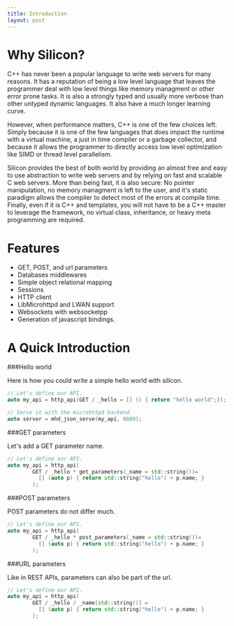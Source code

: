 ```yaml
---
title: Introduction
layout: post
---
```


Why Silicon?
=================================

C++ has never been a popular language to write web servers for many
reasons.  It has a reputation of being a low level language that
leaves the programmer deal with low level things like memory managment
or other error prone tasks. It is also a strongly typed and usually
more verbose than other untyped dynamic languages. It also have a much
longer learning curve.

However, when performance matters, C++ is one of the few choices
left. Simply because it is one of the few languages that does impact the
runtime with a virtual machine, a just in time compiler or a garbage
collector, and because it allows the programmer to directly access low
level optimization like SIMD or thread level parallelism.

Silicon provides the best of both world by providing an almost free
and easy to use abstraction to write web servers and by relying on
fast and scalable C web servers. More than being fast, it is also
secure: No pointer manipulation, no memory managment is left to the
user, and it's static paradigm allows the compiler to detect most of
the errors at compile time. Finally, even if it is C++ and templates,
you will not have to be a C++ master to leverage the framework, no
virtual class, inheritance, or heavy meta programming are required.

Features
=========================

 - GET, POST, and url parameters
 - Databases middlewares
 - Simple object relational mapping
 - Sessions
 - HTTP client
 - LibMicrohttpd and LWAN support
 - Websockets with websocketpp
 - Generation of javascript bindings.

A Quick Introduction
=========================

###Hello world

Here is how you could write a simple hello world with silicon.

```c++
// Let's define our API.
auto my_api = http_api(GET / _hello = [] () { return "hello world";});

// Serve it with the microhttpd backend.
auto server = mhd_json_serve(my_api, 8080);
```

###GET parameters

Let's add a GET parameter name.

```c++
// Let's define our API.
auto my_api = http_api(
        GET / _hello * get_parameters(_name = std::string())=
          [] (auto p) { return std::string("hello") + p.name; }
        );
```

###POST parameters

POST parameters do not differ much.

```c++
// Let's define our API.
auto my_api = http_api(
        GET / _hello * post_parameters(_name = std::string())=
          [] (auto p) { return std::string("hello") + p.name; }
        );
```

###URL parameters

Like in REST APIs, parameters can also be part of the url.

```c++
// Let's define our API.
auto my_api = http_api(
        GET / _hello / _name[std::string()] =
          [] (auto p) { return std::string("hello") + p.name; }
        );
```

